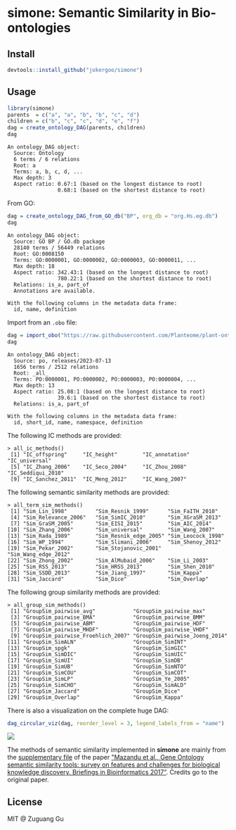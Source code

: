 # simone: Semantic Similarity in Bio-ontologies




## Install

```r
devtools::install_github("jokergoo/simone")
```

## Usage

```r
library(simone)
parents  = c("a", "a", "b", "b", "c", "d")
children = c("b", "c", "c", "d", "e", "f")
dag = create_ontology_DAG(parents, children)
dag
```

```
An ontology_DAG object:
  Source: Ontology 
  6 terms / 6 relations
  Root: a 
  Terms: a, b, c, d, ...
  Max depth: 3 
  Aspect ratio: 0.67:1 (based on the longest distance to root)
                0.68:1 (based on the shortest distance to root)
```

From GO:

```r
dag = create_ontology_DAG_from_GO_db("BP", org_db = "org.Hs.eg.db")
dag
```

```
An ontology_DAG object:
  Source: GO BP / GO.db package
  28140 terms / 56449 relations
  Root: GO:0008150
  Terms: GO:0000001, GO:0000002, GO:0000003, GO:0000011, ...
  Max depth: 18
  Aspect ratio: 342.43:1 (based on the longest distance to root)
                780.22:1 (based on the shortest distance to root)
  Relations: is_a, part_of
  Annotations are available.

With the following columns in the metadata data frame:
  id, name, definition
```

Import from an `.obo` file:

```r
dag = import_obo("https://raw.githubusercontent.com/Planteome/plant-ontology/master/po.obo")
dag
```

```
An ontology_DAG object:
  Source: po, releases/2023-07-13 
  1656 terms / 2512 relations
  Root: _all_ 
  Terms: PO:0000001, PO:0000002, PO:0000003, PO:0000004, ...
  Max depth: 13 
  Aspect ratio: 25.08:1 (based on the longest distance to root)
                39.6:1 (based on the shortest distance to root)
  Relations: is_a, part_of

With the following columns in the metadata data frame:
  id, short_id, name, namespace, definition
```

The following IC methods are provided:

```
> all_ic_methods()
 [1] "IC_offspring"     "IC_height"        "IC_annotation"    "IC_universal"
 [5] "IC_Zhang_2006"    "IC_Seco_2004"     "IC_Zhou_2008"     "IC_Seddiqui_2010"
 [9] "IC_Sanchez_2011"  "IC_Meng_2012"     "IC_Wang_2007"
```

The following semantic similarity methods are provided:

```
> all_term_sim_methods()
 [1] "Sim_Lin_1998"         "Sim_Resnik_1999"      "Sim_FaITH_2010"
 [4] "Sim_Relevance_2006"   "Sim_SimIC_2010"       "Sim_XGraSM_2013"
 [7] "Sim_GraSM_2005"       "Sim_EISI_2015"        "Sim_AIC_2014"
[10] "Sim_Zhang_2006"       "Sim_universal"        "Sim_Wang_2007"
[13] "Sim_Rada_1989"        "Sim_Resnik_edge_2005" "Sim_Leocock_1998"
[16] "Sim_WP_1994"          "Sim_Slimani_2006"     "Sim_Shenoy_2012"
[19] "Sim_Pekar_2002"       "Sim_Stojanovic_2001"  "Sim_Wang_edge_2012"
[22] "Sim_Zhong_2002"       "Sim_AlMubaid_2006"    "Sim_Li_2003"
[25] "Sim_RSS_2013"         "Sim_HRSS_2013"        "Sim_Shen_2010"
[28] "Sim_SSDD_2013"        "Sim_Jiang_1997"       "Sim_Kappa"
[31] "Sim_Jaccard"          "Sim_Dice"             "Sim_Overlap"
```

The following group similarity methods are provided:

```
> all_group_sim_methods()
 [1] "GroupSim_pairwise_avg"            "GroupSim_pairwise_max"
 [3] "GroupSim_pairwise_BMA"            "GroupSim_pairwise_BMM"
 [5] "GroupSim_pairwise_ABM"            "GroupSim_pairwise_HDF"
 [7] "GroupSim_pairwise_MHDF"           "GroupSim_pairwise_VHDF"
 [9] "GroupSim_pairwise_Froehlich_2007" "GroupSim_pairwise_Joeng_2014"
[11] "GroupSim_SimALN"                  "GroupSim_SimINT"
[13] "GroupSim_spgk"                    "GroupSim_SimGIC"
[15] "GroupSim_SimDIC"                  "GroupSim_SimUIC"
[17] "GroupSim_SimUI"                   "GroupSim_SimDB"
[19] "GroupSim_SimUB"                   "GroupSim_SimNTO"
[21] "GroupSim_SimCOU"                  "GroupSim_SimCOT"
[23] "GroupSim_SimLP"                   "GroupSim_Ye_2005"
[25] "GroupSim_SimCHO"                  "GroupSim_SimALD"
[27] "GroupSim_Jaccard"                 "GroupSim_Dice"
[29] "GroupSim_Overlap"                 "GroupSim_Kappa"
```

There is also a visualization on the complete huge DAG:

```r
dag_circular_viz(dag, reorder_level = 3, legend_labels_from = "name")
```


![](https://github.com/jokergoo/simone/assets/449218/9be7c8e6-0061-46a8-93ad-4a92d0a5fe27)


The methods of semantic similarity implemented in **simone** are mainly from
the [supplementary file](https://oup.silverchair-cdn.com/oup/backfile/Content_public/Journal/bib/18/5/10.1093_bib_bbw067/2/bbw067_supplementary_file.pdf?Expires=1692176766&Signature=Ks4C96x-kinySVP7rzVzMn8cGnQWXOqkB-6gYHhs48Bl9A2Vj~-mcI9pEnvntNBvjBD1hp4ZncMWUNT-y1ArrrQgDJ0dCCEJp5LG0Ag2oPWsC5NFEeUQiYNZCXal8Kwa3Ze1vtDHjIwZpT9-sZhn9ryqKHd3C88RvuGx10jcSYRL1Pec0F~a9CnrbivieCfFELg2OQTf5zpAobxhlqzWqv~sa1b62PunNZ~XkmnTGOJoSMQFnNaBy~bDNEf9Pd6eRYaOc8MUh5Br4xB4y8mivT6Et2vKzLrGJFQjYpvouQpBu0nf03xwHVmNFN5-6LsDnpyQPCy4nQ5DHYltVHkEOA__&Key-Pair-Id=APKAIE5G5CRDK6RD3PGA)
of the paper ["Mazandu et al., Gene Ontology semantic similarity tools: survey
on features and challenges for biological knowledge discovery. Briefings in
Bioinformatics 2017"](https://doi.org/10.1093/bib/bbw067). Credits go to
the original paper.


## License

MIT @ Zuguang Gu
